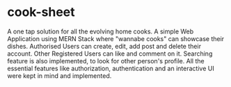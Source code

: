 # cook-sheet
A one tap solution for all the evolving home cooks.
A simple Web Application using MERN Stack where "wannabe cooks" can showcase their dishes. 
Authorised Users can create, edit, add post and delete their account. Other Registered Users can like and comment on it. 
Searching feature is also implemented, to look for other person's profile.
All the essential features like authorization, authentication and an interactive UI were kept in mind and implemented.

